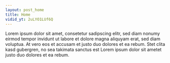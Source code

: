 ```yaml
---
layout: post_home
title: Home
vidid_yt: 2uLYO1LUf6Q
---
```

Lorem ipsum dolor sit amet, consetetur sadipscing elitr, sed diam nonumy eirmod tempor invidunt ut labore et dolore magna aliquyam erat, sed diam voluptua. At vero eos et accusam et justo duo dolores et ea rebum. Stet clita kasd gubergren, no sea takimata sanctus est Lorem ipsum dolor sit ametet justo duo dolores et ea rebum.
